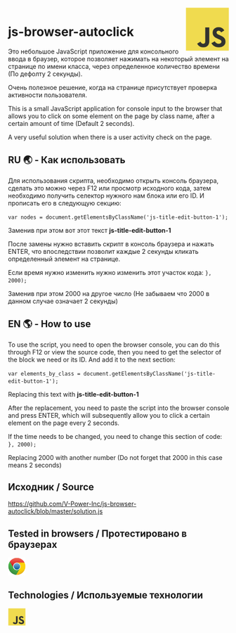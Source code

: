 <img src="https://github.com/devicons/devicon/blob/master/icons/javascript/javascript-original.svg" width="100" align="right"/>

<h1>
  js-browser-autoclick
</h1>

Это небольшое JavaScript приложение для консольного ввода в браузер, которое позволяет нажимать на некоторый элемент на странице по имени класса, через определенное количество времени (По дефолту 2 секунды).

Очень полезное решение, когда на странице присутствует проверка активности пользователя.

This is a small JavaScript application for console input to the browser that allows you to click on some element on the page by class name, after a certain amount of time (Default 2 seconds).

A very useful solution when there is a user activity check on the page.

## RU 🌏 - Как использовать 

Для использования скрипта, необходимо открыть консоль браузера, сделать это можно через F12 или просмотр исходного кода, затем необходимо получить селектор нужного нам блока или его ID.
И прописать его в следующую секцию:

`
var nodes = document.getElementsByClassName('js-title-edit-button-1');
`

Заменив при этом вот этот текст **js-title-edit-button-1**

После замены нужно вставить скрипт в консоль браузера и нажать ENTER, что впоследствии позволит каждые 2 секунды кликать определенный элемент на странице.

Если время нужно изменить нужно изменить этот участок кода:
`
}, 2000);
`

Заменив при этом 2000 на другое число (Не забываем что 2000 в данном случае означает 2 секунды)

## EN 🌎 - How to use

To use the script, you need to open the browser console, you can do this through F12 or view the source code, then you need to get the selector of the block we need or its ID.
And add it to the next section:

`
var elements_by_class = document.getElementsByClassName('js-title-edit-button-1');
`

Replacing this text with **js-title-edit-button-1**

After the replacement, you need to paste the script into the browser console and press ENTER, which will subsequently allow you to click a certain element on the page every 2 seconds.

If the time needs to be changed, you need to change this section of code:
`
}, 2000);
`

Replacing 2000 with another number (Do not forget that 2000 in this case means 2 seconds)

## Исходник / Source

https://github.com/V-Power-Inc/js-browser-autoclick/blob/master/solution.js

## Tested in browsers / Протестировано в браузерах
<div>
  <img src="https://github.com/devicons/devicon/blob/master/icons/chrome/chrome-original.svg" title="JavaScript" alt="JavaScript" width="40" height="40"/>&nbsp;
</div>


## Technologies / Используемые технологии
<div>
  <img src="https://github.com/devicons/devicon/blob/master/icons/javascript/javascript-original.svg" title="JavaScript" alt="JavaScript" width="40" height="40"/>&nbsp;
</div>